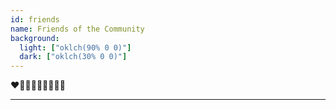```yaml
---
id: friends
name: Friends of the Community
background:
  light: ["oklch(90% 0 0)"]
  dark: ["oklch(30% 0 0)"]
---
```


❤️🧡💛💚💙💜🤎🖤🤍

---
